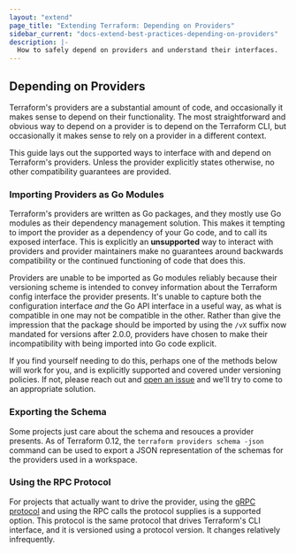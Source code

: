 ```yaml
---
layout: "extend"
page_title: "Extending Terraform: Depending on Providers"
sidebar_current: "docs-extend-best-practices-depending-on-providers"
description: |-
  How to safely depend on providers and understand their interfaces.
---
```


## Depending on Providers

Terraform's providers are a substantial amount of code, and occasionally it
makes sense to depend on their functionality. The most straightforward and
obvious way to depend on a provider is to depend on the Terraform CLI, but
occasionally it makes sense to rely on a provider in a different context.

This guide lays out the supported ways to interface with and depend on
Terraform's providers. Unless the provider explicitly states otherwise, no
other compatibility guarantees are provided.

### Importing Providers as Go Modules

Terraform's providers are written as Go packages, and they mostly use Go
modules as their dependency management solution. This makes it tempting to
import the provider as a dependency of your Go code, and to call its exposed
interface. This is explicitly an **unsupported** way to interact with providers
and provider maintainers make no guarantees around backwards compatibility or
the continued functioning of code that does this.

Providers are unable to be imported as Go modules reliably because their
versioning scheme is intended to convey information about the Terraform config
interface the provider presents. It's unable to capture both the configuration
interface _and_ the Go API interface in a useful way, as what is compatible in
one may not be compatible in the other. Rather than give the impression that
the package should be imported by using the `/vX` suffix now mandated for
versions after 2.0.0, providers have chosen to make their incompatibility with
being imported into Go code explicit.

If you find yourself needing to do this, perhaps one of the methods below will
work for you, and is explicitly supported and covered under versioning policies.
If not, please reach out and [open an issue](https://github.com/hashicorp/terraform/issues/new)
and we'll try to come to an appropriate solution.

### Exporting the Schema

Some projects just care about the schema and resouces a provider presents. As
of Terraform 0.12, the `terraform providers schema -json` command can be used
to export a JSON representation of the schemas for the providers used in a
workspace.

### Using the RPC Protocol

For projects that actually want to drive the provider, using the [gRPC protocol](https://github.com/hashicorp/terraform/tree/master/docs/plugin-protocol)
and using the RPC calls the protocol supplies is a supported option. This
protocol is the same protocol that drives Terraform's CLI interface, and
it is versioned using a protocol version. It changes relatively infrequently.
